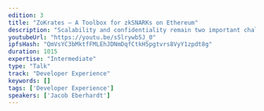 ```yaml
---
edition: 3
title: "ZoKrates – A Toolbox for zkSNARKs on Ethereum"
description: "Scalability and confidentiality remain two important challenges in the context of the Ethereum Blockchain. zkSNARKs promise to address these challenges, but they are notoriously complex and hard to use. To help bridge the gap between theory and practice, this talk will introduce ZoKrates: a toolbox for zkSNARKs on Ethereum, making zkSNARKS easier to use. This talk elaborates on the vision, features and design of ZoKrates as well as future steps."
youtubeUrl: "https://youtu.be/sSlrywb5J_0"
ipfsHash: "QmVsYC3bMktfFMLEhJDNmDqfCtkH5pgtvrs8VyY1zpdt8g"
duration: 1015
expertise: "Intermediate"
type: "Talk"
track: "Developer Experience"
keywords: []
tags: ['Developer Experience']
speakers: ['Jacob Eberhardt']
---
```

